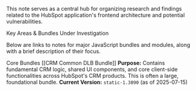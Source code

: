 
This note serves as a central hub for organizing research and findings related to the HubSpot application's frontend architecture and potential vulnerabilities. 

Key Areas & Bundles Under Investigation 

Below are links to notes for major JavaScript bundles and modules, along with a brief description of their focus. 
 
 Core Bundles [[CRM Common DLB Bundle]] 
  **Purpose:** Contains fundamental CRM logic, shared UI components, and core client-side functionalities across HubSpot's CRM products. This is often a large, foundational bundle.
  **Current Version:** `static-1.3890` (as of 2025-07-15)